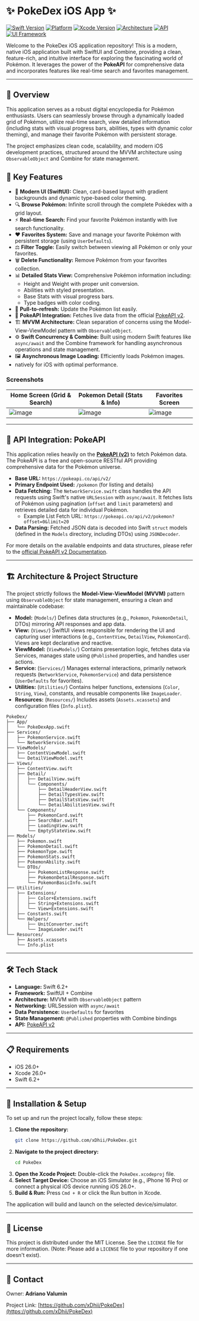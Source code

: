 
# ✨ PokeDex iOS App ✨

[![Swift Version](https://img.shields.io/badge/Swift-6.2%2B-orange.svg)](https://swift.org)
[![Platform](https://img.shields.io/badge/platform-iOS%2026.0%2B-lightgrey.svg)](https://developer.apple.com/ios/)
[![Xcode Version](https://img.shields.io/badge/Xcode-26.0%2B-blue.svg)](https://developer.apple.com/xcode/)
[![Architecture](https://img.shields.io/badge/Architecture-MVVM%20(ObservableObject)-blueviolet.svg)](https://developer.apple.com/documentation/swiftui/managing-model-data-in-your-app)
[![API](https://img.shields.io/badge/API-PokeAPI%20v2-red.svg)](https://pokeapi.co/)
[![UI Framework](https://img.shields.io/badge/UI-SwiftUI%20%26%20Combine-green.svg)](https://developer.apple.com/documentation/swiftui)

Welcome to the PokeDex iOS application repository! This is a modern, native iOS application built with SwiftUI and Combine, providing a clean, feature-rich, and intuitive interface for exploring the fascinating world of Pokémon. It leverages the power of the **PokeAPI** for comprehensive data and incorporates features like real-time search and favorites management.

---

## 🚀 Overview

This application serves as a robust digital encyclopedia for Pokémon enthusiasts. Users can seamlessly browse through a dynamically loaded grid of Pokémon, utilize real-time search, view detailed information (including stats with visual progress bars, abilities, types with dynamic color theming), and manage their favorite Pokémon with persistent storage.

The project emphasizes clean code, scalability, and modern iOS development practices, structured around the MVVM architecture using `ObservableObject` and Combine for state management.

## 🎨 Key Features

*   📱 **Modern UI (SwiftUI):** Clean, card-based layout with gradient backgrounds and dynamic type-based color theming.
*   🔍 **Browse Pokémon:** Infinite scroll through the complete Pokédex with a grid layout.
*   ⚡ **Real-time Search:** Find your favorite Pokémon instantly with live search functionality.
*   ❤️ **Favorites System:** Save and manage your favorite Pokémon with persistent storage (using `UserDefaults`).
*   ⚖️ **Filter Toggle:** Easily switch between viewing all Pokémon or only your favorites.
*   🗑️ **Delete Functionality:** Remove Pokémon from your favorites collection.
*   📊 **Detailed Stats View:** Comprehensive Pokémon information including:
    *   Height and Weight with proper unit conversion.
    *   Abilities with styled presentation.
    *   Base Stats with visual progress bars.
    *   Type badges with color coding.
*   🔄 **Pull-to-refresh:** Update the Pokémon list easily.
*   🔌 **PokeAPI Integration:** Fetches live data from the official [PokeAPI v2](https://pokeapi.co/).
*   🏗️ **MVVM Architecture:** Clean separation of concerns using the Model-View-ViewModel pattern with `ObservableObject`.
*   ⚙️ **Swift Concurrency & Combine:** Built using modern Swift features like `async/await` and the Combine framework for handling asynchronous operations and state management.
*   🖼️ **Asynchronous Image Loading:** Efficiently loads Pokémon images.
*    natively for iOS with optimal performance.

### Screenshots

| Home Screen (Grid & Search) | Pokemon Detail (Stats & Info) | Favorites Screen |
|---|---|---|
| ![image](https://github.com/user-attachments/assets/726aecf6-8c09-4d3c-b6de-a627612869f5) | ![image](https://github.com/user-attachments/assets/1a8d4e8d-7385-4e55-a20a-ea30ffd5763c) | ![image](https://github.com/user-attachments/assets/79dcb3b8-1f6d-4cc9-939c-1212b26ad856) |

---

## 🔌 API Integration: PokeAPI

This application relies heavily on the [**PokeAPI (v2)**](https://pokeapi.co/) to fetch Pokémon data. The PokeAPI is a free and open-source RESTful API providing comprehensive data for the Pokémon universe.

*   **Base URL:** `https://pokeapi.co/api/v2/`
*   **Primary Endpoint Used:** `/pokemon` (for listing and details)
*   **Data Fetching:** The `NetworkService.swift` class handles the API requests using Swift's native `URLSession` with `async/await`. It fetches lists of Pokémon using pagination (`offset` and `limit` parameters) and retrieves detailed data for individual Pokémon.
    *   Example List Fetch URL: `https://pokeapi.co/api/v2/pokemon?offset=0&limit=20`
*   **Data Parsing:** Fetched JSON data is decoded into Swift `struct` models (defined in the `Models` directory, including DTOs) using `JSONDecoder`.

For more details on the available endpoints and data structures, please refer to the [official PokeAPI v2 Documentation](https://pokeapi.co/docs/v2).

---

## 🏗️ Architecture & Project Structure

The project strictly follows the **Model-View-ViewModel (MVVM)** pattern using `ObservableObject` for state management, ensuring a clean and maintainable codebase:

*   **Model:** (`Models/`) Defines data structures (e.g., `Pokemon`, `PokemonDetail`, DTOs) mirroring API responses and app data.
*   **View:** (`Views/`) SwiftUI views responsible for rendering the UI and capturing user interactions (e.g., `ContentView`, `DetailView`, `PokemonCard`). Views are kept declarative and reactive.
*   **ViewModel:** (`ViewModels/`) Contains presentation logic, fetches data via Services, manages state using `@Published` properties, and handles user actions.
*   **Service:** (`Services/`) Manages external interactions, primarily network requests (`NetworkService`, `PokemonService`) and data persistence (`UserDefaults` for favorites).
*   **Utilities:** (`Utilities/`) Contains helper functions, extensions (`Color`, `String`, `View`), constants, and reusable components like `ImageLoader`.
*   **Resources:** (`Resources/`) Includes assets (`Assets.xcassets`) and configuration files (`Info.plist`).

```
PokeDex/
├── App/
│   └── PokeDexApp.swift
├── Services/
│   ├── PokemonService.swift
│   └── NetworkService.swift
├── ViewModels/
│   ├── ContentViewModel.swift
│   └── DetailViewModel.swift
├── Views/
│   ├── ContentView.swift
│   ├── Detail/
│   │   ├── DetailView.swift
│   │   └── Components/
│   │       ├── DetailHeaderView.swift
│   │       ├── DetailTypesView.swift
│   │       ├── DetailStatsView.swift
│   │       └── DetailAbilitiesView.swift
│   └── Components/
│       ├── PokemonCard.swift
│       ├── SearchBar.swift
│       ├── LoadingView.swift
│       └── EmptyStateView.swift
├── Models/
│   ├── Pokemon.swift
│   ├── PokemonDetail.swift
│   ├── PokemonType.swift
│   ├── PokemonStats.swift
│   ├── PokemonAbility.swift
│   └── DTOs/
│       ├── PokemonListResponse.swift
│       ├── PokemonDetailResponse.swift
│       └── PokemonBasicInfo.swift
├── Utilities/
│   ├── Extensions/
│   │   ├── Color+Extensions.swift
│   │   ├── String+Extensions.swift
│   │   └── View+Extensions.swift
│   ├── Constants.swift
│   └── Helpers/
│       ├── UnitConverter.swift
│       └── ImageLoader.swift
└── Resources/
    ├── Assets.xcassets
    └── Info.plist
```

---

## 🛠️ Tech Stack

*   **Language:** Swift 6.2+
*   **Framework:** SwiftUI + Combine
*   **Architecture:** MVVM with `ObservableObject` pattern
*   **Networking:** URLSession with `async/await`
*   **Data Persistence:** `UserDefaults` for favorites
*   **State Management:** `@Published` properties with Combine bindings
*   **API:** [PokeAPI v2](https://pokeapi.co/)

---

## 📋 Requirements

*   iOS 26.0+
*   Xcode 26.0+
*   Swift 6.2+

---

## 🚀 Installation & Setup

To set up and run the project locally, follow these steps:

1.  **Clone the repository:**
    ```bash
    git clone https://github.com/xDhii/PokeDex.git
    ```
2.  **Navigate to the project directory:**
    ```bash
    cd PokeDex
    ```
3.  **Open the Xcode Project:**
    Double-click the `PokeDex.xcodeproj` file.
4.  **Select Target Device:**
    Choose an iOS Simulator (e.g., iPhone 16 Pro) or connect a physical iOS device running iOS 26.0+.
5.  **Build & Run:**
    Press `Cmd + R` or click the Run button in Xcode.

The application will build and launch on the selected device/simulator.

---

## 📄 License

This project is distributed under the MIT License. See the `LICENSE` file for more information. (Note: Please add a `LICENSE` file to your repository if one doesn't exist).

---

## 📧 Contact

Owner: **Adriano Valumin**

Project Link: [https://github.com/xDhii/PokeDex](https://github.com/xDhii/PokeDex)

